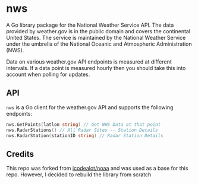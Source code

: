 # nws

A Go library package for the National Weather Service API. The data provided by weather.gov
is in the public domain and covers the continental United States. The service
is maintained by the National Weather Service under the umbrella of the
National Oceanic and Atmospheric Administration (NWS).

Data on various weather.gov API endpoints is measured at different intervals.
If a data point is measured hourly then you should take this into account when
polling for updates.

## API

`nws` is a Go client for the weather.gov API and supports the following endpoints:

```go
nws.GetPoints(latlon string) // Get NWS Data at that point
nws.RadarStations() // All Radar Sites -- Station Details
nws.RadarStation(stationID string) // Radar Station Details
```


## Credits

This repo was forked from [icodealot/noaa](https://github.com/icodealot/noaa) and was used as a base for this repo. However, I decided to rebuild the library from scratch
